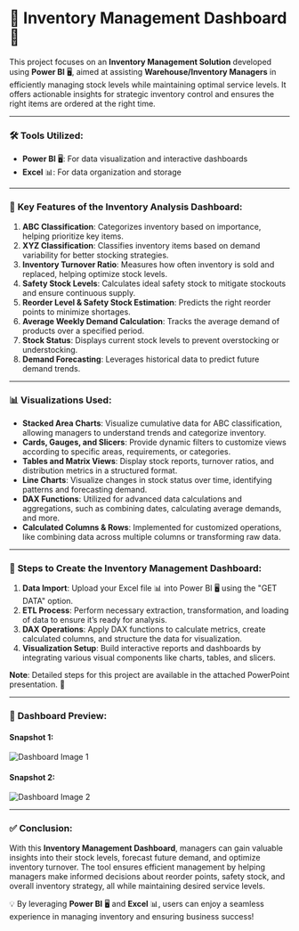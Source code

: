 # 🌟 **Inventory Management Dashboard** 🌟

This project focuses on an **Inventory Management Solution** developed using **Power BI** 🖥️, aimed at assisting **Warehouse/Inventory Managers** in efficiently managing stock levels while maintaining optimal service levels. It offers actionable insights for strategic inventory control and ensures the right items are ordered at the right time.

---

### 🛠️ **Tools Utilized:**

- **Power BI** 🖥️: For data visualization and interactive dashboards
- **Excel** 📊: For data organization and storage

---

### 🔑 **Key Features of the Inventory Analysis Dashboard:**

1. **ABC Classification**: Categorizes inventory based on importance, helping prioritize key items.
2. **XYZ Classification**: Classifies inventory items based on demand variability for better stocking strategies.
3. **Inventory Turnover Ratio**: Measures how often inventory is sold and replaced, helping optimize stock levels.
4. **Safety Stock Levels**: Calculates ideal safety stock to mitigate stockouts and ensure continuous supply.
5. **Reorder Level & Safety Stock Estimation**: Predicts the right reorder points to minimize shortages.
6. **Average Weekly Demand Calculation**: Tracks the average demand of products over a specified period.
7. **Stock Status**: Displays current stock levels to prevent overstocking or understocking.
8. **Demand Forecasting**: Leverages historical data to predict future demand trends.

---

### 📊 **Visualizations Used:**
- **Stacked Area Charts**: Visualize cumulative data for ABC classification, allowing managers to understand trends and categorize inventory.
- **Cards, Gauges, and Slicers**: Provide dynamic filters to customize views according to specific areas, requirements, or categories.
- **Tables and Matrix Views**: Display stock reports, turnover ratios, and distribution metrics in a structured format.
- **Line Charts**: Visualize changes in stock status over time, identifying patterns and forecasting demand.
- **DAX Functions**: Utilized for advanced data calculations and aggregations, such as combining dates, calculating average demands, and more.
- **Calculated Columns & Rows**: Implemented for customized operations, like combining data across multiple columns or transforming raw data.

---

### 📝 **Steps to Create the Inventory Management Dashboard:**
1. **Data Import**: Upload your Excel file 📊 into Power BI 🖥️ using the "GET DATA" option.
2. **ETL Process**: Perform necessary extraction, transformation, and loading of data to ensure it’s ready for analysis.
3. **DAX Operations**: Apply DAX functions to calculate metrics, create calculated columns, and structure the data for visualization.
4. **Visualization Setup**: Build interactive reports and dashboards by integrating various visual components like charts, tables, and slicers.

**Note**: Detailed steps for this project are available in the attached PowerPoint presentation. 📄

---

### 📸 **Dashboard Preview:**

#### **Snapshot 1:**
![Dashboard Image 1](https://drive.google.com/uc?export=view&id=1_u5ZpKQQ6cv5xFnmrjhwcQggdmmk9nPq)

#### **Snapshot 2:**
![Dashboard Image 2](https://drive.google.com/uc?export=view&id=1inFmiR-ivDAHe3EAsmsd7ytC53zuIFZt)

---

### ✅ **Conclusion:**

With this **Inventory Management Dashboard**, managers can gain valuable insights into their stock levels, forecast future demand, and optimize inventory turnover. The tool ensures efficient management by helping managers make informed decisions about reorder points, safety stock, and overall inventory strategy, all while maintaining desired service levels.

💡 By leveraging **Power BI** 🖥️ and **Excel** 📊, users can enjoy a seamless experience in managing inventory and ensuring business success!
